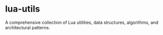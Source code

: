 # lua-utils
A comprehensive collection of Lua utilities, data structures, algorithms, and architectural patterns.
